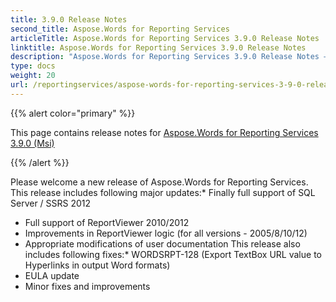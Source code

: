 ```yaml
---
title: 3.9.0 Release Notes
second_title: Aspose.Words for Reporting Services
articleTitle: Aspose.Words for Reporting Services 3.9.0 Release Notes
linktitle: Aspose.Words for Reporting Services 3.9.0 Release Notes
description: "Aspose.Words for Reporting Services 3.9.0 Release Notes – the latest updates and fixes."
type: docs
weight: 20
url: /reportingservices/aspose-words-for-reporting-services-3-9-0-release-notes/
---
```


{{% alert color="primary" %}}

This page contains release notes for [Aspose.Words for Reporting Services 3.9.0 (Msi)](https://downloads.aspose.com/words/reportingservices/new-releases/aspose.words-for-reporting-services-3.9.0-msi/)

{{% /alert %}}

Please welcome a new release of Aspose.Words for Reporting Services. This release includes following major updates:* Finally full support of SQL Server / SSRS 2012

- Full support of ReportViewer 2010/2012
- Improvements in ReportViewer logic (for all versions - 2005/8/10/12)
- Appropriate modifications of user documentation
  This release also includes following fixes:* WORDSRPT-128 (Export TextBox URL value to Hyperlinks in output Word formats)
- EULA update
- Minor fixes and improvements
